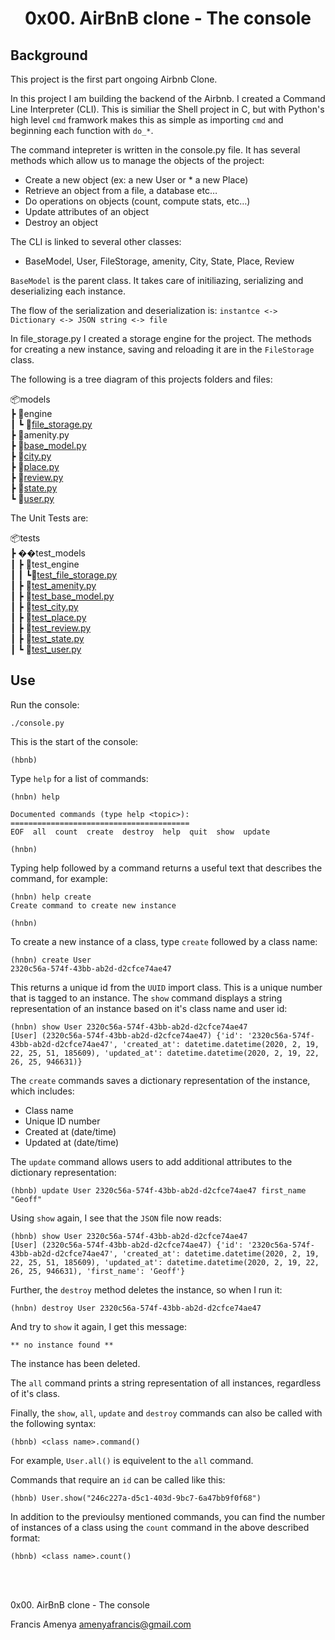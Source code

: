 # <center>0x00. AirBnB clone - The console</center>

## Background
This project is the first part ongoing Airbnb Clone.

In this project I am building the backend of the Airbnb. I created a Command Line Interpreter (CLI). This is similiar the Shell project in C, but with Python's high level `cmd` framwork makes this as simple as importing `cmd` and beginning each function with `do_*`.

The command intepreter is written in the console.py file. It has several methods which allow us to manage the objects of the project:

* Create a new object (ex: a new User or * a new Place)
* Retrieve an object from a file, a database etc…
* Do operations on objects (count, compute stats, etc…)
* Update attributes of an object
* Destroy an object

The CLI is linked to several other classes:
* BaseModel, User, FileStorage, amenity, City, State, Place, Review

`BaseModel` is the parent class. It takes care of initiliazing, serializing and deserializing each instance.

The flow of the serialization and deserialization is:
`instantce <-> Dictionary <-> JSON string <-> file`

In file_storage.py I created a storage engine for the project. The methods for creating a new instance, saving and reloading it are in the `FileStorage` class.

The following is a tree diagram of this projects folders and files:

📦models\
 ┣ 📂engine\
 ┃ ┗ 📜[file_storage.py](models/engine/file_storage.py)\
 ┣ 📜amenity.py\
 ┣ 📜[base_model.py](models/base_model.py)\
 ┣ 📜[city.py](models/city.py)\
 ┣ 📜[place.py](models/place.py)\
 ┣ 📜[review.py](models/review.py)\
 ┣ 📜[state.py](models/state.py)\
 ┗ 📜[user.py](models/user.py)

 The Unit Tests are:

📦tests\
 ┣ ��test_models\
 ┃ ┣ 📂test_engine\
 ┃ ┃ ┗📜[test_file_storage.py](tests/test_models/test_engine/test_file_storage.py)\
 ┃ ┣ 📜[test_amenity.py](tests/test_models/test_amenity.py)\
 ┃ ┣ 📜[test_base_model.py](tests/test_models/test_base_model.py)\
 ┃ ┣ 📜[test_city.py](tests/test_models/test_city.py)\
 ┃ ┣ 📜[test_place.py](tests/test_models/test_place.py)\
 ┃ ┣ 📜[test_review.py](tests/test_models/test_review.py)\
 ┃ ┣ 📜[test_state.py](tests/test_models/test_state.py)\
 ┃ ┗ 📜[test_user.py](tests/test_models/test_user.py)

## Use
Run the console:
```
./console.py
```
This is the start of the console:
```
(hbnb)
```
Type `help` for a list of commands:
```
(hnbn) help

Documented commands (type help <topic>):
========================================
EOF  all  count  create  destroy  help  quit  show  update

(hnbn)        
```
Typing help followed by a command returns a useful text that describes the command, for example:
 ```
 (hnbn) help create
Create command to create new instance

(hnbn)
 ```
 To create a new instance of a class, type `create` followed by a class name:
 ```
 (hnbn) create User
2320c56a-574f-43bb-ab2d-d2cfce74ae47
 ```

 This returns a unique id from the `UUID` import class. This is a unique number that is tagged to an instance. The `show` command displays a string representation of an instance based on it's class name and user id:
 ```
 (hnbn) show User 2320c56a-574f-43bb-ab2d-d2cfce74ae47
[User] (2320c56a-574f-43bb-ab2d-d2cfce74ae47) {'id': '2320c56a-574f-43bb-ab2d-d2cfce74ae47', 'created_at': datetime.datetime(2020, 2, 19, 22, 25, 51, 185609), 'updated_at': datetime.datetime(2020, 2, 19, 22, 26, 25, 946631)}
 ```

 The `create` commands saves a dictionary representation of the instance, which includes:
* Class name
* Unique ID number
* Created at (date/time)
* Updated at (date/time)

The `update` command allows users to add additional attributes to the dictionary representation:
```
(hbnb) update User 2320c56a-574f-43bb-ab2d-d2cfce74ae47 first_name "Geoff"
```

Using `show` again, I see that the `JSON` file now reads:
```
(hbnb) show User 2320c56a-574f-43bb-ab2d-d2cfce74ae47
[User] (2320c56a-574f-43bb-ab2d-d2cfce74ae47) {'id': '2320c56a-574f-43bb-ab2d-d2cfce74ae47', 'created_at': datetime.datetime(2020, 2, 19, 22, 25, 51, 185609), 'updated_at': datetime.datetime(2020, 2, 19, 22, 26, 25, 946631), 'first_name': 'Geoff'}
```

Further, the `destroy` method deletes the instance, so when I run it:
```
(hnbn) destroy User 2320c56a-574f-43bb-ab2d-d2cfce74ae47
```

And try to `show` it again, I get this message:
```
** no instance found **
```
The instance has been deleted.

The `all` command prints a string representation of all instances, regardless of it's class.

Finally, the `show`, `all`, `update` and `destroy` commands can also be called with the following syntax:
```
(hbnb) <class name>.command()
``` 
For example, `User.all()` is equivelent to the `all` command.

Commands that require an `id` can be called like this:
```
(hbnb) User.show("246c227a-d5c1-403d-9bc7-6a47bb9f0f68")
```


In addition to the previoulsy mentioned commands, you can find the number of instances of a class using the `count` command in the above described format:
```
(hbnb) <class name>.count()
```
<br>
<br>

0x00. AirBnB clone - The console

Francis Amenya <amenyafrancis@gmail.com>

